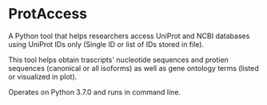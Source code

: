 # ProtAccess

A Python tool that helps researchers access UniProt and NCBI databases using UniProt IDs only (Single ID or list of IDs stored in file). 

This tool helps obtain trascripts' nucleotide sequences and protien sequences (canonical or all isoforms) as well as gene ontology terms (listed or visualized in plot). 

Operates on Python 3.7.0 and runs in command line. 
